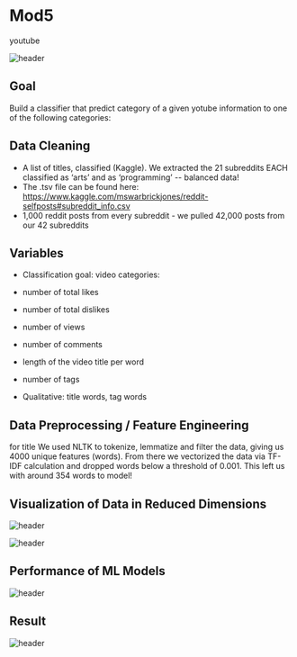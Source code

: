 # Mod5
youtube

![header](Images/youtube.png)

## Goal
Build a classifier that predict category of a given yotube information to one of the following categories: 

## Data Cleaning
- A list of titles, classified (Kaggle). We extracted the 21 subreddits EACH classified as ‘arts’ and as ‘programming’ -- balanced data!
- The .tsv file can be found here: https://www.kaggle.com/mswarbrickjones/reddit-selfposts#subreddit_info.csv
- 1,000 reddit posts from every subreddit - we pulled 42,000 posts from our 42 subreddits

## Variables
- Classification goal: video categories:
- number of total likes
- number of total dislikes
- number of views
- number of comments
- length of the video title per word
- number of tags

- Qualitative: title words, tag words


## Data Preprocessing / Feature Engineering
for title We used NLTK to tokenize, lemmatize and filter the data, giving us 4000 unique features (words). From there we vectorized the data via TF-IDF calculation and dropped words below a threshold of 0.001. 
This left us with around 354 words to model!

## Visualization of Data in Reduced Dimensions
![header](Images/2d.png)

![header](Images/3d.png)

## Performance of ML Models
![header](Images/evaluation.png)

## Result
![header](Images/mnb.png)

